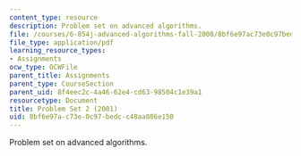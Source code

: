 ```yaml
---
content_type: resource
description: Problem set on advanced algorithms.
file: /courses/6-854j-advanced-algorithms-fall-2008/8bf6e97ac73e0c97bedcc48aa086e150_homework2.pdf
file_type: application/pdf
learning_resource_types:
- Assignments
ocw_type: OCWFile
parent_title: Assignments
parent_type: CourseSection
parent_uid: 8f4eec2c-4a46-62e4-cd63-98504c1e39a1
resourcetype: Document
title: Problem Set 2 (2001)
uid: 8bf6e97a-c73e-0c97-bedc-c48aa086e150
---
```

Problem set on advanced algorithms.

